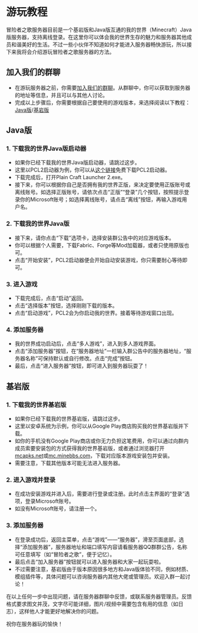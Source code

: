 # 游玩教程

冒险者之歌服务器目前是一个基岩版和Java版互通的我的世界（Minecraft）Java版服务器，支持离线登录。在这里你可以体会我的世界生存的魅力和服务器其他成员和谐美好的生活。不过一些小伙伴不知道如何才能进入服务器畅快游玩，所以接下来我将会介绍游玩冒险者之歌服务器的方法。

## 加入我们的群聊

  - 在游玩服务器之前，你需要[加入我们的群聊](joinus.md)。从群聊中，你可以获取到服务器的地址等信息，并且可以与其他人讨论。
  - 完成以上步骤后，你需要根据自己要使用的游戏版本，来选择阅读以下教程：[Java版](#java版)/[基岩版](#基岩版)

## Java版

### 1. 下载我的世界Java版启动器

  - 如果你已经下载我的世界Java版启动器，请跳过这步。
  - 这里以PCL2启动器为例，你可以从[这个链接](https://afdian.com/p/0164034c016c11ebafcb52540025c377)免费下载PCL2启动器。
  - 下载完成后，打开Plain Craft Launcher 2.exe。
  - 接下来，你可以根据你自己是否拥有我的世界正版，来决定要使用正版账号或离线账号。如选择正版账号，请依次点击“正版”“登录”几个按钮，按照提示登录你的Microsoft账号；如选择离线账号，请点击“离线”按钮，再输入游戏用户名。

### 2. 下载我的世界Java版

  - 接下来，请你点击“下载”选项卡，选择安装群公告中的对应游戏版本。
  - 你可以根据个人需要，下载Fabric、Forge等Mod加载器，或者只使用原版也可。
  - 点击“开始安装”，PCL2启动器便会开始自动安装游戏，你只需要耐心等待即可。

### 3. 进入游戏

  - 下载完成后，点击“启动”返回。
  - 点击“选择版本”按钮，选择刚刚下载的版本。
  - 点击“启动游戏”，PCL2会为你启动我的世界。接着等待游戏窗口出现。

### 4. 添加服务器

  - 我的世界成功启动后，点击“多人游戏”，进入到多人游戏界面。
  - 点击“添加服务器”按钮，在“服务器地址”一栏输入群公告中的服务器地址，“服务器名称”可保持默认或自行修改。点击“完成”按钮。
  - 最后，点击“进入服务器”按钮，即可进入到服务器玩耍了！

## 基岩版

### 1. 下载我的世界基岩版

  - 如果你已经下载我的世界基岩版，请跳过这步。
  - 这里以安卓系统为示例，你可以从Google Play商店购买我的世界基岩版并下载。
  - 如你的手机没有Google Play商店或你无力负担这笔费用，你可以通过向群内成员索要安装包的方式获得我的世界基岩版，或者通过浏览器打开[mcapks.net](https://mcapks.net/)或[mc.minebbs.com](https://mc.minebbs.com)，下载对应版本游戏安装包并安装。
  - 需要注意，下载其他版本可能无法进入服务器。

### 2. 进入游戏并登录

  - 在成功安装游戏并进入后，需要进行登录或注册。此时点击主界面的“登录”选项，登录Microsoft账号。
  - 如没有Microsoft账号，请注册一个。

### 3. 添加服务器

  - 在登录成功后，返回主菜单，点击“游戏”——“服务器”，滑至页面底部，选择“添加服务器”，服务器地址和端口填写内容请看服务器QQ群群公告，名称可任意填写（如“冒险者之歌”，便于记忆）。
  - 最后点击“加入服务器”按钮就可以进入服务器和大家一起玩耍啦。
  - 不过需要注意，基岩版由于版本原因很多地方和Java版体验不同，例如材质、模组插件等，具体问题可以咨询服务器内其他大佬或管理员。欢迎入群一起讨论！

在以上任何一步中出现问题，请在服务器群聊中反馈，或联系服务器管理员。反馈格式要求图文并茂，文字尽可能详细，图片/视频中需要包含有用的信息（如日志），这样他人才能更好地解决你的问题。

祝你在服务器玩的愉快！